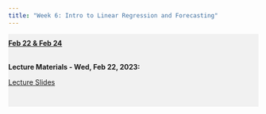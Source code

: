 ```yaml
---
title: "Week 6: Intro to Linear Regression and Forecasting"
---
```


<div style="background-color:rgba(0, 0, 0, 0.0470588); text-align:left; vertical-align: middle; padding:10px 0;">
<b><u>Feb 22 & Feb 24</u></b> <br> <br>

<b>Lecture Materials - Wed, Feb 22, 2023:</b> <br>


<a  href="/materials/unit_01/week_02/lecture_01_week_02.html" target="_blank">Lecture Slides</a> <br> <br>

<!---
<b>Lab Materials - Fri, Feb 17, 2023:</b> <br>

<a  href="/materials/unit_01/week_01/lab_01_week_01.html" target="_blank">Week 5 Lab Notes</a> <br> 

<a  href="/materials/unit_01/inputs/carrots_prices.csv" download>Download Carrot Price Data</a> <br>

<a  href="/materials/unit_01/inputs/corn_prices.csv" download>Download Corn Price Data</a> <br>

<a  href="/materials/unit_01/inputs/tomatoes_prices.csv" target="_blank">Download Tomato Price Data</a> <br> <br> 




<b>Problem Set 5 Materials - Due Thursday, Feb 23 by 11:59 PM:</b> <br>

<a  href="/materials/unit_01/week_01/ps5.html" target="_blank">Problem Set 5 Instructions</a> <br> 


<a  href="/materials/unit_00/inputs/carrots_prices.csv" download>Download Carrot Price Data</a> <br>

<a  href="/materials/unit_00/inputs/corn_prices.csv" download>Download Corn Price Data</a> <br>

<a  href="/materials/unit_00/inputs/tomatoes_prices.csv" target="_blank">Download Tomato Price Data</a> <br> <br>

-->

<!---
<b>Additional Resources:</b> <br>

<a  href="https://32net.id/bukaheula/share/SYCWaE5oc1kTqt9D6VLB0wqSno3PFMgUBWRAWeh9.pdf" target="_blank"><i>Better Data Visualizations</i> by Jonathan Schwabish - Free PDF </a> <br>


<a  href="https://policyviz.com/resources/" target="_blank">Jonathan Schwabish - Data Vis Resources </a> <br>

-->
</div>

